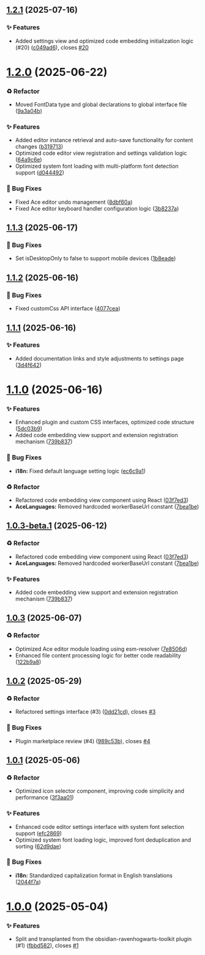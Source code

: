 ## [1.2.1](https://github.com/RavenHogWarts/obsidian-ace-code-editor/compare/1.2.0...1.2.1) (2025-07-16)


### ✨ Features

* Added settings view and optimized code embedding initialization logic (#20) ([c049ad6](https://github.com/RavenHogWarts/obsidian-ace-code-editor/commit/c049ad60f9ac017646733a2c03e1d184e4b05fd8)), closes [#20](https://github.com/RavenHogWarts/obsidian-ace-code-editor/issues/20)



# [1.2.0](https://github.com/RavenHogWarts/obsidian-ace-code-editor/compare/1.1.3...1.2.0) (2025-06-22)


### ♻️ Refactor

* Moved FontData type and global declarations to global interface file ([9a3a04b](https://github.com/RavenHogWarts/obsidian-ace-code-editor/commit/9a3a04b6aa34d88977553813400b74c37033fee6))


### ✨ Features

* Added editor instance retrieval and auto-save functionality for content changes ([b319713](https://github.com/RavenHogWarts/obsidian-ace-code-editor/commit/b3197135dd5002c3c384bd7c0a92313d48de1e35))
* Optimized code editor view registration and settings validation logic ([64a9c6e](https://github.com/RavenHogWarts/obsidian-ace-code-editor/commit/64a9c6e3626ae00c5d6fa18082f1e2581d76ccdc))
* Optimized system font loading with multi-platform font detection support ([d044492](https://github.com/RavenHogWarts/obsidian-ace-code-editor/commit/d04449236b08f6ac36268e61cdf5d3d1814aa52f))


### 🐛 Bug Fixes

* Fixed Ace editor undo management ([8dbf60a](https://github.com/RavenHogWarts/obsidian-ace-code-editor/commit/8dbf60ac249aa8bbb4ba60fa105ec9be8652d1a2))
* Fixed Ace editor keyboard handler configuration logic ([3b8237a](https://github.com/RavenHogWarts/obsidian-ace-code-editor/commit/3b8237a200aafa1ea7e8593c4db8ca8a2214039e))


## [1.1.3](https://github.com/RavenHogWarts/obsidian-ace-code-editor/compare/1.1.2...1.1.3) (2025-06-17)


### 🐛 Bug Fixes

* Set isDesktopOnly to false to support mobile devices ([1b8eade](https://github.com/RavenHogWarts/obsidian-ace-code-editor/commit/1b8eade6477790bd0b186285a46510175ba2d99e))



## [1.1.2](https://github.com/RavenHogWarts/obsidian-ace-code-editor/compare/1.1.1...1.1.2) (2025-06-16)


### 🐛 Bug Fixes

* Fixed customCss API interface ([4077cea](https://github.com/RavenHogWarts/obsidian-ace-code-editor/commit/4077cea6a59d4a03e7f2a396eb8fae3680367d25))



## [1.1.1](https://github.com/RavenHogWarts/obsidian-ace-code-editor/compare/1.1.0...1.1.1) (2025-06-16)


### ✨ Features

* Added documentation links and style adjustments to settings page ([3d4f642](https://github.com/RavenHogWarts/obsidian-ace-code-editor/commit/3d4f642531ba4e4a10519155ace3f7abe6da17be))



# [1.1.0](https://github.com/RavenHogWarts/obsidian-ace-code-editor/compare/1.0.3...1.1.0) (2025-06-16)


### ✨ Features

* Enhanced plugin and custom CSS interfaces, optimized code structure ([5dc03b9](https://github.com/RavenHogWarts/obsidian-ace-code-editor/commit/5dc03b9299533e43f1c764466179457b358437c1))
* Added code embedding view support and extension registration mechanism ([739b837](https://github.com/RavenHogWarts/obsidian-ace-code-editor/commit/739b837ed0ec356609cb69c8fa43a685e758d18f))


### 🐛 Bug Fixes

* **i18n:** Fixed default language setting logic ([ec6c9a1](https://github.com/RavenHogWarts/obsidian-ace-code-editor/commit/ec6c9a187f1cefc09c7d45bda9006c8790983117))

### ♻️ Refactor

* Refactored code embedding view component using React ([03f7ed3](https://github.com/RavenHogWarts/obsidian-ace-code-editor/commit/03f7ed33b0f51683f9faf773524b2acc70d7b199))
* **AceLanguages:** Removed hardcoded workerBaseUrl constant ([7bea1be](https://github.com/RavenHogWarts/obsidian-ace-code-editor/commit/7bea1be8b244fdf772e5f7c24159347af95bcd5d))

## [1.0.3-beta.1](https://github.com/RavenHogWarts/obsidian-ace-code-editor/compare/1.0.3...1.0.3-beta.1) (2025-06-12)


### ♻️ Refactor

* Refactored code embedding view component using React ([03f7ed3](https://github.com/RavenHogWarts/obsidian-ace-code-editor/commit/03f7ed33b0f51683f9faf773524b2acc70d7b199))
* **AceLanguages:** Removed hardcoded workerBaseUrl constant ([7bea1be](https://github.com/RavenHogWarts/obsidian-ace-code-editor/commit/7bea1be8b244fdf772e5f7c24159347af95bcd5d))


### ✨ Features

* Added code embedding view support and extension registration mechanism ([739b837](https://github.com/RavenHogWarts/obsidian-ace-code-editor/commit/739b837ed0ec356609cb69c8fa43a685e758d18f))



## [1.0.3](https://github.com/RavenHogWarts/obsidian-ace-code-editor/compare/1.0.2...1.0.3) (2025-06-07)


### ♻️ Refactor

* Optimized Ace editor module loading using esm-resolver ([7e8506d](https://github.com/RavenHogWarts/obsidian-ace-code-editor/commit/7e8506d54cdf2cd584f545f5695e331e6bf1611f))
* Enhanced file content processing logic for better code readability ([122b9a8](https://github.com/RavenHogWarts/obsidian-ace-code-editor/commit/122b9a8d3259eef9daf5a113dfd1133bb015d6ca))



## [1.0.2](https://github.com/RavenHogWarts/obsidian-ace-code-editor/compare/1.0.1...1.0.2) (2025-05-29)


### ♻️ Refactor

* Refactored settings interface (#3) ([0dd21cd](https://github.com/RavenHogWarts/obsidian-ace-code-editor/commit/0dd21cd7ad94198a1f33125f09ba1b8aac8d6338)), closes [#3](https://github.com/RavenHogWarts/obsidian-ace-code-editor/issues/3)


### 🐛 Bug Fixes

* Plugin marketplace review (#4) ([989c53b](https://github.com/RavenHogWarts/obsidian-ace-code-editor/commit/989c53bdd1439df95f76aea8a5b03e64d1a69401)), closes [#4](https://github.com/RavenHogWarts/obsidian-ace-code-editor/issues/4)



## [1.0.1](https://github.com/RavenHogWarts/obsidian-ace-code-editor/compare/1.0.0...1.0.1) (2025-05-06)


### ♻️ Refactor

* Optimized icon selector component, improving code simplicity and performance ([3f3aa01](https://github.com/RavenHogWarts/obsidian-ace-code-editor/commit/3f3aa0157c71a2a8a5fc48c49719da67858a2e99))


### ✨ Features

* Enhanced code editor settings interface with system font selection support ([efc2869](https://github.com/RavenHogWarts/obsidian-ace-code-editor/commit/efc2869fe4e7c8b10c2c7669b2b50f713b4d3b8e))
* Optimized system font loading logic, improved font deduplication and sorting ([62d9dae](https://github.com/RavenHogWarts/obsidian-ace-code-editor/commit/62d9dae87408697a31d0e33af440e559e4f04c28))


### 🐛 Bug Fixes

* **i18n:** Standardized capitalization format in English translations ([2044f7a](https://github.com/RavenHogWarts/obsidian-ace-code-editor/commit/2044f7ad7690234a2bd1a8288a63efbde24026e3))



# [1.0.0](https://github.com/Moyf/yearly-glance/compare/11350fe43290c2ff7ed1b2c3a31c823075f25934...1.0.0) (2025-05-04)


### ✨ Features

* Split and transplanted from the obsidian-ravenhogwarts-toolkit plugin (#1) ([fbbd582](https://github.com/RavenHogWarts/obsidian-ace-code-editor/commit/fbbd582ce477b1361f7caea851188370f978ca54)), closes [#1](https://github.com/RavenHogWarts/obsidian-ace-code-editor/issues/1)




